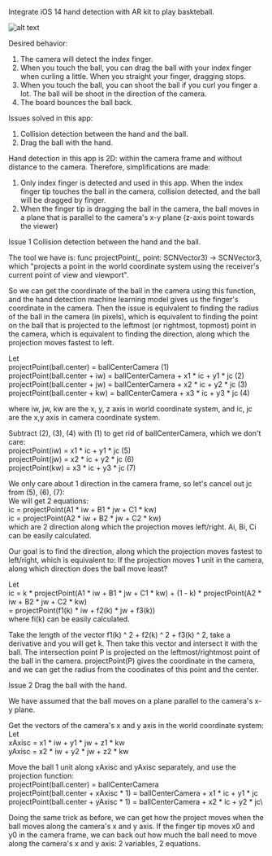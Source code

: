 Integrate iOS 14 hand detection with AR kit to play baskteball.

![alt text](https://github.com/mifanbing/Tipy/blob/master/picture2.png)

Desired behavior:
1. The camera will detect the index finger. 
2. When you touch the ball, you can drag the ball with your index finger when curling a little. When you straight your finger, dragging stops.
3. When you touch the ball, you can shoot the ball if you curl you finger a lot. The ball will be shoot in the direction of the camera.
4. The board bounces the ball back.

Issues solved in this app:
1. Collision detection between the hand and the ball.
2. Drag the ball with the hand.

Hand detection in this app is 2D: within the camera frame and without distance to the camera. Therefore, simplifications are made:
1. Only index finger is detected and used in this app. When the index finger tip touches the ball in the camera, collision detected, and the ball will be dragged by finger. 
2. When the finger tip is dragging the ball in the camera, the ball moves in a plane that is parallel to the camera's x-y plane (z-axis point towards the viewer)


Issue 1 Collision detection between the hand and the ball.

The tool we have is: 
func projectPoint(_ point: SCNVector3) -> SCNVector3, which "projects a point in the world coordinate system using the receiver's current point of view and viewport".

So we can get the coordinate of the ball in the camera using this function, and the hand detection machine learning model gives us the finger's coordinate in the camera. Then the issue is equivalent to finding the radius of the ball in the camera (in pixels), which is equivalent to finding the point on the ball that is projected to the leftmost (or rightmost, topmost) point in the camera, which is equivalent to finding the direction, along which the projection moves fastest to left.

Let\
projectPoint(ball.center) = ballCenterCamera (1)\
projectPoint(ball.center + iw) = ballCenterCamera + x1 * ic + y1 * jc (2)\
projectPoint(ball.center + jw) = ballCenterCamera + x2 * ic + y2 * jc (3)\
projectPoint(ball.center + kw) = ballCenterCamera + x3 * ic + y3 * jc (4)

where iw, jw, kw are the x, y, z axis in world coordinate system, and ic, jc are the x,y axis in camera coordinate system.

Subtract (2), (3), (4) with (1) to get rid of ballCenterCamera, which we don't care:\
projectPoint(iw) =  x1 * ic + y1 * jc (5)\
projectPoint(jw) =  x2 * ic + y2 * jc (6)\
projectPoint(kw) =  x3 * ic + y3 * jc (7)

We only care about 1 direction in the camera frame, so let's cancel out jc from (5), (6), (7):\
We will get 2 equations:\
ic = projectPoint(A1 * iw + B1 * jw + C1 * kw) \
ic = projectPoint(A2 * iw + B2 * jw + C2 * kw) \
which are 2 direction along which the projection moves left/right. Ai, Bi, Ci can be easily calculated.

Our goal is to find the direction, along which the projection moves fastest to left/right, which is equivalent to:
If the projection moves 1 unit in the camera, along which direction does the ball move least?

Let \
ic = k * projectPoint(A1 * iw + B1 * jw + C1 * kw) + (1 - k) * projectPoint(A2 * iw + B2 * jw + C2 * kw) \
    =  projectPoint(f1(k) * iw + f2(k) * jw + f3(k))\
where fi(k) can be easily calculated.

Take the length of the vector f1(k) ^ 2 + f2(k) ^ 2 + f3(k) ^ 2, take a derivative and you will get k.
Then take this vector and intersect it with the ball. The intersection point P is projected on the leftmost/rightmost point of the ball in the camera. projectPoint(P) gives the coordinate in the camera, and we can get the radius from the coodinates of this point and the center.

Issue 2 Drag the ball with the hand.

We have assumed that the ball moves on a plane parallel to the camera's x-y plane.

Get the vectors of the camera's x and y axis in the world coordinate system:\
Let\
xAxisc = x1 * iw + y1 * jw + z1 * kw\
yAxisc = x2 * iw + y2 * jw + z2 * kw

Move the ball 1 unit along xAxisc and yAxisc separately, and use the projection function:\
projectPoint(ball.center) = ballCenterCamera\
projectPoint(ball.center + xAxisc * 1) = ballCenterCamera + x1 * ic + y1 * jc\
projectPoint(ball.center + yAxisc * 1) = ballCenterCamera + x2 * ic + y2 * jc\

Doing the same trick as before, we can get how the project moves when the ball moves along the camera's x and y axis.
If the finger tip moves x0 and y0 in the camera frame, we can back out how much the ball need to move along the camera's x and y axis: 2 variables, 2 equations.
